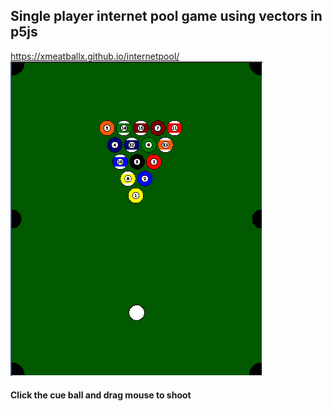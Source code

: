 ## Single player internet pool game using vectors in p5js
https://xmeatballx.github.io/internetpool/
![](https://github.com/xmeatballx/internetpool/blob/master/Screen%20Shot%202020-04-01%20at%2011.52.46%20PM.png)
#### Click the cue ball and drag mouse to shoot
